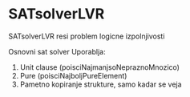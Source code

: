 # SATsolverLVR
SATsolverLVR resi problem logicne izpolnjivosti

Osnovni sat solver
Uporablja:
1. Unit clause (poisciNajmanjsoNepraznoMnozico)
2. Pure (poisciNajboljPureElement)
3. Pametno kopiranje strukture, samo kadar se veja
